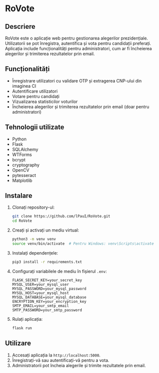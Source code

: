 # RoVote

## Descriere

RoVote este o aplicație web pentru gestionarea alegerilor prezidențiale. Utilizatorii se pot înregistra, autentifica și vota pentru candidații preferați. Aplicația include funcționalități pentru administratori, cum ar fi încheierea alegerilor și trimiterea rezultatelor prin email.

## Funcționalități

- Înregistrare utilizatori cu validare OTP și extragerea CNP-ului din imaginea CI
- Autentificare utilizatori
- Votare pentru candidați
- Vizualizarea statisticilor voturilor
- Încheierea alegerilor și trimiterea rezultatelor prin email (doar pentru administratori)

## Tehnologii utilizate

- Python
- Flask
- SQLAlchemy
- WTForms
- bcrypt
- cryptography
- OpenCV
- pytesseract
- Matplotlib

## Instalare

1. Clonați repository-ul:
    ```sh
    git clone https://github.com/lPauI/RoVote.git
    cd RoVote
    ```

2. Creați și activați un mediu virtual:
    ```sh
    python3 -m venv venv
    source venv/bin/activate  # Pentru Windows: venv\Scripts\activate
    ```

3. Instalați dependențele:
    ```sh
    pip3 install -r requirements.txt
    ```

4. Configurați variabilele de mediu în fișierul `.env`:
    ```env
    FLASK_SECRET_KEY=your_secret_key
    MYSQL_USER=your_mysql_user
    MYSQL_PASSWORD=your_mysql_password
    MYSQL_HOST=your_mysql_host
    MYSQL_DATABASE=your_mysql_database
    ENCRYPTION_KEY=your_encryption_key
    SMTP_EMAIL=your_smtp_email
    SMTP_PASSWORD=your_smtp_password
    ```

5. Rulați aplicația:
    ```sh
    flask run
    ```

## Utilizare

1. Accesați aplicația la `http://localhost:5000`.
2. Înregistrați-vă sau autentificați-vă pentru a vota.
3. Administratorii pot încheia alegerile și trimite rezultatele prin email.
